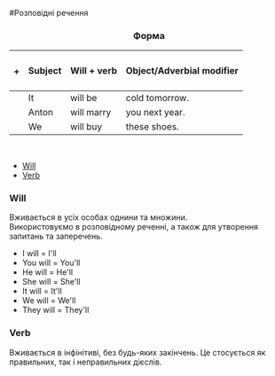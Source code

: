 #Розповідні речення

<center><h3>Форма</h3></center>

| <h4>+</h4> |Subject | Will + verb | Object/Adverbial modifier |
| -- | -- | -- | --| 
| | It | will be | cold tomorrow. |
| | Anton | will marry | you next year. |
| | We | will buy | these shoes. |
<br>

<ul class="nav nav-tabs">
<li class="active"><a data-toggle="tab" href="#home">Will</a></li>
<li><a data-toggle="tab" href="#menu1">Verb</a></li>
</ul>

<div class="tab-content">
  <div id="home" class="tab-pane fade in active">
    <h3>Will</h3>
    Вживається в усіх особах однини та множини.<br>
    Використовуємо в розповідному реченні, а також для утворення запитань та заперечень.
    <ul>
<li>I will = I'll</li>
<li>You will = You'll</li>
<li>He will = He'll</li>
<li>She will = She'll</li>
<li>It will = It'll</li>
<li>We will = We'll</li>
<li>They will = They'll</li>
</ul>
  </div>
  <div id="menu1" class="tab-pane fade">
    <h3>Verb</h3>
  Вживається в інфінітиві, без будь-яких закінчень. Це стосується як правильних, так і неправильних дієслів.
  </div>
</div>